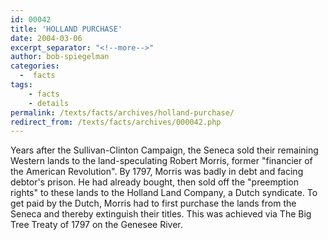 ```yaml
---
id: 00042
title: 'HOLLAND PURCHASE'
date: 2004-03-06
excerpt_separator: "<!--more-->"
author: bob-spiegelman
categories:
  -  facts
tags:
    - facts
    - details
permalink: /texts/facts/archives/holland-purchase/
redirect_from: /texts/facts/archives/000042.php
---
```


Years after the Sullivan-Clinton Campaign, the Seneca sold their remaining Western lands to the land-speculating Robert Morris, former "financier of the American Revolution". By 1797, Morris was badly in debt and facing debtor's prison. He had already bought, then sold off the "preemption rights" to these lands to the Holland Land Company, a Dutch syndicate. To get paid by the Dutch, Morris had to first purchase the lands from the Seneca and thereby extinguish their titles. This was achieved via The Big Tree Treaty of 1797 on the Genesee River.
<!--more-->
